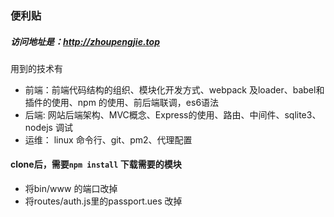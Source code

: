 ### 便利贴

##### 访问地址是：http://zhoupengjie.top

用到的技术有
- 前端：前端代码结构的组织、模块化开发方式、webpack 及loader、babel和插件的使用、npm 的使用、前后端联调，es6语法
- 后端: 网站后端架构、MVC概念、Express的使用、路由、中间件、sqlite3、nodejs 调试
- 运维： linux 命令行、git、pm2、代理配置


#### clone后，需要``npm install`` 下载需要的模块
- 将bin/www 的端口改掉
- 将routes/auth.js里的passport.ues 改掉
